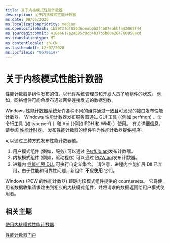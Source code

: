 ```yaml
---
title: 关于内核模式性能计数器
description: 关于内核模式性能计数器
ms.date: 08/05/2020
ms.localizationpriority: medium
ms.openlocfilehash: 1b59f2fdf850d6ceab0b2f4b87eabbfa42069f44
ms.sourcegitcommit: 418e6617e2a695c9cb4b37b5b60e264760858acd
ms.translationtype: MT
ms.contentlocale: zh-CN
ms.lasthandoff: 12/07/2020
ms.locfileid: "96795147"
---
```

# <a name="about-kernel-mode-performance-counters"></a>关于内核模式性能计数器

性能计数器是组件发布的值，以允许系统管理员和开发人员了解组件的状态。 例如，网络组件可能会发布通过网络连接发送的数据包数。

Windows 性能计数器系统允许各种不同的组件通过一致且可发现的接口发布性能计数器。 Windows 性能计数器发布服务器通过 GUI 工具 (（例如 perfmon) 、命令行工具 (如 typeperf) ）和 Api (（例如 PDH 和 WMI) ）使用。 有关详细信息，请参阅 [性能计时器](/windows/win32/perfctrs/performance-counters-portal)。 发布性能计数器的组件称为性能计数器提供程序。

可以通过三种方式发布性能计数器值。

1. 用户模式组件 (例如，服务) 可以通过 [PerfLib api](/windows/win32/perfctrs/providing-counter-data-using-version-2-0)发布计数器。
2. 内核模式组件 (例如，驱动程序) 可以通过 [PCW api](using-kernel-mode-performance-counters.md)发布计数器。
3. 进程内 [性能扩展 DLL](/windows/win32/perfctrs/providing-counter-data-using-a-performance-dll) 可执行自定义集合。 请注意，进程内性能扩展 Dll 已弃用，由于性能和可靠性问题，新组件 **不应使用** 它们。

Windows (PCW 的性能计数器) 跟踪内核模式组件提供的 countersets。 它将使用者数据收集请求路由到相应的内核模式组件，并将请求的数据返回给用户模式使用者。

## <a name="related-topics"></a>相关主题

[使用内核模式性能计数器](using-kernel-mode-performance-counters.md)

[性能计数器门户](/windows/win32/perfctrs/performance-counters-portal)
